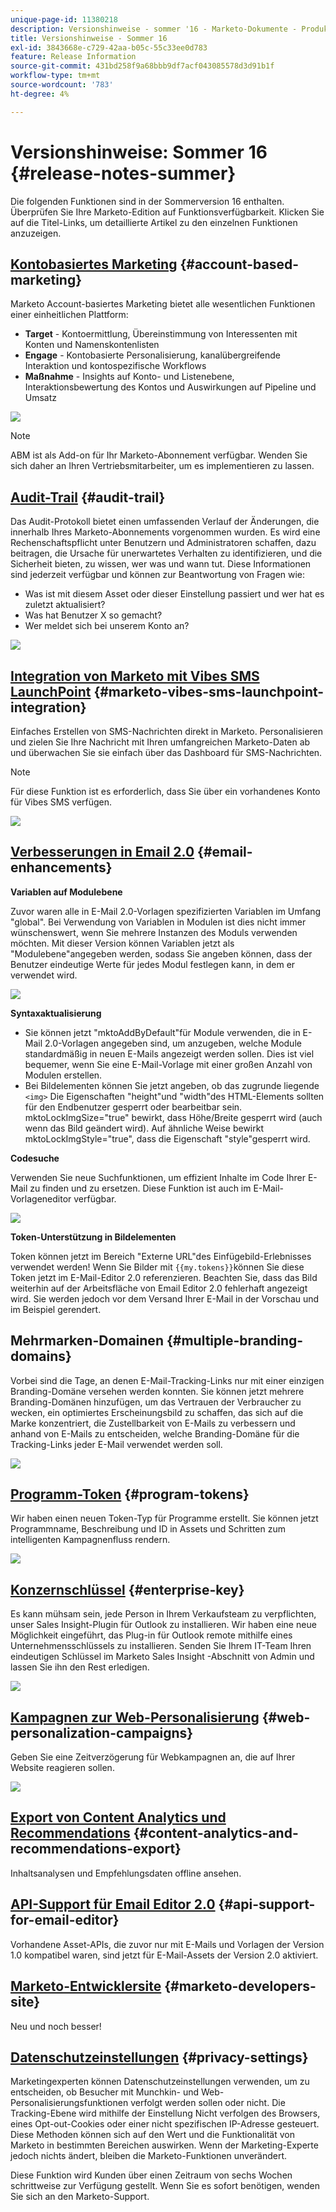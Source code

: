 ```yaml
---
unique-page-id: 11380218
description: Versionshinweise - sommer '16 - Marketo-Dokumente - Produktdokumentation
title: Versionshinweise - Sommer 16
exl-id: 3843668e-c729-42aa-b05c-55c33ee0d783
feature: Release Information
source-git-commit: 431bd258f9a68bbb9df7acf043085578d3d91b1f
workflow-type: tm+mt
source-wordcount: '783'
ht-degree: 4%

---
```


# Versionshinweise: Sommer 16 {#release-notes-summer}

Die folgenden Funktionen sind in der Sommerversion 16 enthalten. Überprüfen Sie Ihre Marketo-Edition auf Funktionsverfügbarkeit. Klicken Sie auf die Titel-Links, um detaillierte Artikel zu den einzelnen Funktionen anzuzeigen.

## [Kontobasiertes Marketing](https://docs.marketo.com/display/docs/account+based+marketing) {#account-based-marketing}

Marketo Account-basiertes Marketing bietet alle wesentlichen Funktionen einer einheitlichen Plattform:

* **Target** - Kontoermittlung, Übereinstimmung von Interessenten mit Konten und Namenskontenlisten
* **Engage** - Kontobasierte Personalisierung, kanalübergreifende Interaktion und kontospezifische Workflows
* **Maßnahme** - Insights auf Konto- und Listenebene, Interaktionsbewertung des Kontos und Auswirkungen auf Pipeline und Umsatz

![](assets/abm-5-acme.png)

>[!NOTE]
>
>ABM ist als Add-on für Ihr Marketo-Abonnement verfügbar. Wenden Sie sich daher an Ihren Vertriebsmitarbeiter, um es implementieren zu lassen.

## [Audit-Trail](/help/marketo/product-docs/administration/audit-trail/audit-trail-overview.md) {#audit-trail}

Das Audit-Protokoll bietet einen umfassenden Verlauf der Änderungen, die innerhalb Ihres Marketo-Abonnements vorgenommen wurden. Es wird eine Rechenschaftspflicht unter Benutzern und Administratoren schaffen, dazu beitragen, die Ursache für unerwartetes Verhalten zu identifizieren, und die Sicherheit bieten, zu wissen, wer was und wann tut. Diese Informationen sind jederzeit verfügbar und können zur Beantwortung von Fragen wie:

* Was ist mit diesem Asset oder dieser Einstellung passiert und wer hat es zuletzt aktualisiert?
* Was hat Benutzer X so gemacht?
* Wer meldet sich bei unserem Konto an?

![](assets/audit-trail.png)

## [Integration von Marketo mit Vibes SMS LaunchPoint](/help/marketo/product-docs/mobile-marketing/vibes-sms-messages/create-a-vibes-sms-message.md) {#marketo-vibes-sms-launchpoint-integration}

Einfaches Erstellen von SMS-Nachrichten direkt in Marketo. Personalisieren und zielen Sie Ihre Nachricht mit Ihren umfangreichen Marketo-Daten ab und überwachen Sie sie einfach über das Dashboard für SMS-Nachrichten.

>[!NOTE]
>
>Für diese Funktion ist es erforderlich, dass Sie über ein vorhandenes Konto für Vibes SMS verfügen.

![](assets/vibes-sms2.png)

## [Verbesserungen in Email 2.0](/help/marketo/product-docs/email-marketing/general/email-editor-2/email-editor-v2-0-overview.md) {#email-enhancements}

**Variablen auf Modulebene**

Zuvor waren alle in E-Mail 2.0-Vorlagen spezifizierten Variablen im Umfang &quot;global&quot;. Bei Verwendung von Variablen in Modulen ist dies nicht immer wünschenswert, wenn Sie mehrere Instanzen des Moduls verwenden möchten. Mit dieser Version können Variablen jetzt als &quot;Modulebene&quot;angegeben werden, sodass Sie angeben können, dass der Benutzer eindeutige Werte für jedes Modul festlegen kann, in dem er verwendet wird.

![](assets/module-level-variables.png)

**Syntaxaktualisierung**

* Sie können jetzt &quot;mktoAddByDefault&quot;für Module verwenden, die in E-Mail 2.0-Vorlagen angegeben sind, um anzugeben, welche Module standardmäßig in neuen E-Mails angezeigt werden sollen. Dies ist viel bequemer, wenn Sie eine E-Mail-Vorlage mit einer großen Anzahl von Modulen erstellen.
* Bei Bildelementen können Sie jetzt angeben, ob das zugrunde liegende `<img>` Die Eigenschaften &quot;height&quot;und &quot;width&quot;des HTML-Elements sollten für den Endbenutzer gesperrt oder bearbeitbar sein. mktoLockImgSize=&quot;true&quot; bewirkt, dass Höhe/Breite gesperrt wird (auch wenn das Bild geändert wird). Auf ähnliche Weise bewirkt mktoLockImgStyle=&quot;true&quot;, dass die Eigenschaft &quot;style&quot;gesperrt wird.

**Codesuche**

Verwenden Sie neue Suchfunktionen, um effizient Inhalte im Code Ihrer E-Mail zu finden und zu ersetzen. Diese Funktion ist auch im E-Mail-Vorlageneditor verfügbar.

![](assets/2nd-screenshot.png)

**Token-Unterstützung in Bildelementen**

Token können jetzt im Bereich &quot;Externe URL&quot;des Einfügebild-Erlebnisses verwendet werden! Wenn Sie Bilder mit `{{my.tokens}}`können Sie diese Token jetzt im E-Mail-Editor 2.0 referenzieren. Beachten Sie, dass das Bild weiterhin auf der Arbeitsfläche von Email Editor 2.0 fehlerhaft angezeigt wird. Sie werden jedoch vor dem Versand Ihrer E-Mail in der Vorschau und im Beispiel gerendert.

## Mehrmarken-Domainen {#multiple-branding-domains}

Vorbei sind die Tage, an denen E-Mail-Tracking-Links nur mit einer einzigen Branding-Domäne versehen werden konnten. Sie können jetzt mehrere Branding-Domänen hinzufügen, um das Vertrauen der Verbraucher zu wecken, ein optimiertes Erscheinungsbild zu schaffen, das sich auf die Marke konzentriert, die Zustellbarkeit von E-Mails zu verbessern und anhand von E-Mails zu entscheiden, welche Branding-Domäne für die Tracking-Links jeder E-Mail verwendet werden soll.

![](assets/multiple-branding-domains.png)

## [Programm-Token](/help/marketo/product-docs/demand-generation/landing-pages/personalizing-landing-pages/tokens-overview.md) {#program-tokens}

Wir haben einen neuen Token-Typ für Programme erstellt. Sie können jetzt Programmname, Beschreibung und ID in Assets und Schritten zum intelligenten Kampagnenfluss rendern.

![](assets/program-tokens.png)

## [Konzernschlüssel](/help/marketo/product-docs/marketo-sales-insight/msi-outlook-plugin/authorize-the-marketo-outlook-plugin.md) {#enterprise-key}

Es kann mühsam sein, jede Person in Ihrem Verkaufsteam zu verpflichten, unser Sales Insight-Plugin für Outlook zu installieren. Wir haben eine neue Möglichkeit eingeführt, das Plug-in für Outlook remote mithilfe eines Unternehmensschlüssels zu installieren. Senden Sie Ihrem IT-Team Ihren eindeutigen Schlüssel im Marketo Sales Insight -Abschnitt von Admin und lassen Sie ihn den Rest erledigen.

![](assets/enterprise-key.png)

## [Kampagnen zur Web-Personalisierung](/help/marketo/product-docs/web-personalization/working-with-web-campaigns/create-a-new-dialog-web-campaign.md) {#web-personalization-campaigns}

Geben Sie eine Zeitverzögerung für Webkampagnen an, die auf Ihrer Website reagieren sollen.

![](assets/dialog-campaign-delay.png)

## [Export von Content Analytics und Recommendations](/help/marketo/product-docs/web-personalization/understanding-web-personalization/understanding-content-analytics.md) {#content-analytics-and-recommendations-export}

Inhaltsanalysen und Empfehlungsdaten offline ansehen.

## [API-Support für Email Editor 2.0](https://developers.marketo.com/documentation/asset-api/) {#api-support-for-email-editor}

Vorhandene Asset-APIs, die zuvor nur mit E-Mails und Vorlagen der Version 1.0 kompatibel waren, sind jetzt für E-Mail-Assets der Version 2.0 aktiviert.

## [Marketo-Entwicklersite](https://developers.marketo.com/) {#marketo-developers-site}

Neu und noch besser!

## [Datenschutzeinstellungen](/help/marketo/product-docs/administration/settings/understanding-privacy-settings.md) {#privacy-settings}

Marketingexperten können Datenschutzeinstellungen verwenden, um zu entscheiden, ob Besucher mit Munchkin- und Web-Personalisierungsfunktionen verfolgt werden sollen oder nicht. Die Tracking-Ebene wird mithilfe der Einstellung Nicht verfolgen des Browsers, eines Opt-out-Cookies oder einer nicht spezifischen IP-Adresse gesteuert. Diese Methoden können sich auf den Wert und die Funktionalität von Marketo in bestimmten Bereichen auswirken. Wenn der Marketing-Experte jedoch nichts ändert, bleiben die Marketo-Funktionen unverändert.

Diese Funktion wird Kunden über einen Zeitraum von sechs Wochen schrittweise zur Verfügung gestellt. Wenn Sie es sofort benötigen, wenden Sie sich an den Marketo-Support.
